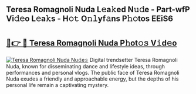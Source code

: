 ## Teresa Romagnoli Nuda L𝚎a𝚔ed N𝚞𝚍e - Part-wfP Vi𝚍𝚎o L𝚎a𝚔s - H𝚘𝚝 O𝚗𝚕yf𝚊ns P𝚑𝚘tos EEiS6

# <h2><a href="http://kfdo4d.oniu.top/?m=Teresa+Romagnoli+Nuda">🔗👉 🔴 Teresa Romagnoli Nuda P𝚑ot𝚘𝚜 V𝚒d𝚎o</a></h2>

[![Teresa Romagnoli Nuda Nu𝚍e𝚜](https://i.imgur.com/0qMVB7G.gif)](http://kfdo4d.oniu.top/?m=Teresa+Romagnoli+Nuda)
Digital trendsetter Teresa Romagnoli Nuda, known for disseminating dance and lifestyle ideas, through performances and personal vlogs. The public face of Teresa Romagnoli Nuda exudes a friendly and approachable energy, but the depths of his personal life remain a captivating mystery.  
